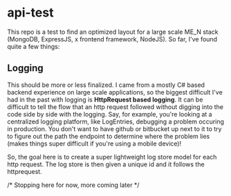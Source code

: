 # api-test

This repo is a test to find an optimized layout for a large scale ME_N stack (MongoDB, ExpressJS, x frontend framework, NodeJS). So far, I've found quite a few things:

## Logging
This should be more or less finalized. I came from a mostly C# based backend experience on large scale applications, so the biggest difficult I've had in the past with logging is **HttpRequest based logging**. It can be difficult to tell the flow that an http request followed without digging into the code side by side with the logging. Say, for example, you're looking at a centralized logging platform, like LogEntries, debugging a problem occuring in production. You don't want to have github or bitbucket up next to it to try to figure out the path the endpoint to determine where the problem lies (makes things super difficult if you're using a mobile device)!

So, the goal here is to create a super lightweight log store model for each http request. The log store is then given a unique id and it follows the httprequest.

/* Stopping here for now, more coming later */
